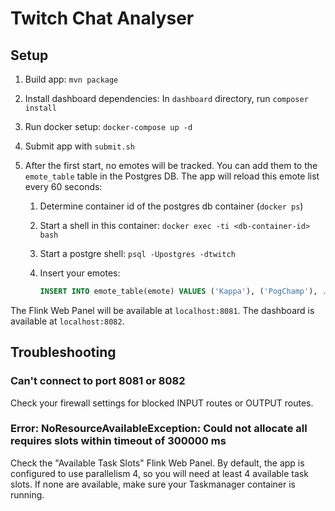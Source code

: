 # Twitch Chat Analyser

## Setup

1. Build app: `mvn package`

2. Install dashboard dependencies: In `dashboard` directory, run `composer install`

3. Run docker setup: `docker-compose up -d`

4. Submit app with `submit.sh`

5. After the first start, no emotes will be tracked. You can add them to the `emote_table` table in the Postgres DB. The app will reload this emote list every 60 seconds:

	1. Determine container id of the postgres db container (`docker ps`)

	2. Start a shell in this container: `docker exec -ti <db-container-id> bash`

	3. Start a postgre shell: `psql -Upostgres -dtwitch`

	4. Insert your emotes:
	
		```sql
		INSERT INTO emote_table(emote) VALUES ('Kappa'), ('PogChamp'), ...;
		```

The Flink Web Panel will be available at `localhost:8081`. The dashboard is available at `localhost:8082`.

## Troubleshooting

### Can't connect to port 8081 or 8082

Check your firewall settings for blocked INPUT routes or OUTPUT routes.

### Error: NoResourceAvailableException: Could not allocate all requires slots within timeout of 300000 ms

Check the "Available Task Slots" Flink Web Panel. By default, the app is configured to use parallelism 4, so you will need at least 4 available task slots. If none are available, make sure your Taskmanager container is running. 
